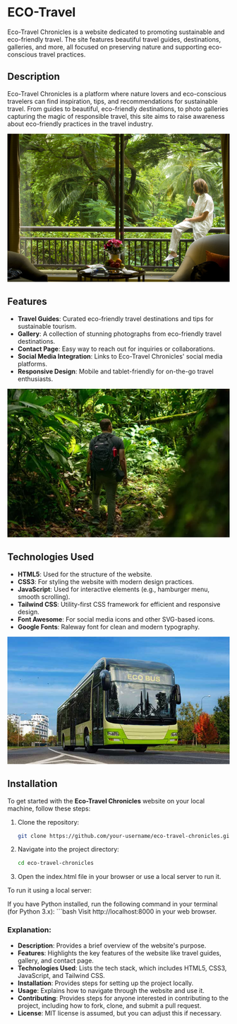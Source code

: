 # ECO-Travel

Eco-Travel Chronicles is a website dedicated to promoting sustainable and eco-friendly travel. The site features beautiful travel guides, destinations, galleries, and more, all focused on preserving nature and supporting eco-conscious travel practices.


## Description

Eco-Travel Chronicles is a platform where nature lovers and eco-conscious travelers can find inspiration, tips, and recommendations for sustainable travel. From guides to beautiful, eco-friendly destinations, to photo galleries capturing the magic of responsible travel, this site aims to raise awareness about eco-friendly practices in the travel industry.

![Eco-Travel Image](images/green2.jpg)  <!-- Add image here from images folder -->

## Features

- **Travel Guides**: Curated eco-friendly travel destinations and tips for sustainable tourism.
- **Gallery**: A collection of stunning photographs from eco-friendly travel destinations.
- **Contact Page**: Easy way to reach out for inquiries or collaborations.
- **Social Media Integration**: Links to Eco-Travel Chronicles' social media platforms.
- **Responsive Design**: Mobile and tablet-friendly for on-the-go travel enthusiasts.
  
![Travel Guides](images/mountain2.jpg)  <!-- Add image here from images folder -->

## Technologies Used

- **HTML5**: Used for the structure of the website.
- **CSS3**: For styling the website with modern design practices.
- **JavaScript**: Used for interactive elements (e.g., hamburger menu, smooth scrolling).
- **Tailwind CSS**: Utility-first CSS framework for efficient and responsive design.
- **Font Awesome**: For social media icons and other SVG-based icons.
- **Google Fonts**: Raleway font for clean and modern typography.

![Technologies Used](images/bus.jpg)  <!-- Add image here from images folder -->

## Installation

To get started with the **Eco-Travel Chronicles** website on your local machine, follow these steps:

1. Clone the repository:
   ```bash
   git clone https://github.com/your-username/eco-travel-chronicles.git

2. Navigate into the project directory:
     ```bash
   cd eco-travel-chronicles
3. Open the index.html file in your browser or use a local server to run it.

To run it using a local server:

If you have Python installed, run the following command in your terminal (for Python 3.x):
     ```bash
   Visit http://localhost:8000 in your web browser.

  
### Explanation:

- **Description**: Provides a brief overview of the website's purpose.
- **Features**: Highlights the key features of the website like travel guides, gallery, and contact page.
- **Technologies Used**: Lists the tech stack, which includes HTML5, CSS3, JavaScript, and Tailwind CSS.
- **Installation**: Provides steps for setting up the project locally.
- **Usage**: Explains how to navigate through the website and use it.
- **Contributing**: Provides steps for anyone interested in contributing to the project, including how to fork, clone, and submit a pull request.
- **License**: MIT license is assumed, but you can adjust this if necessary.


